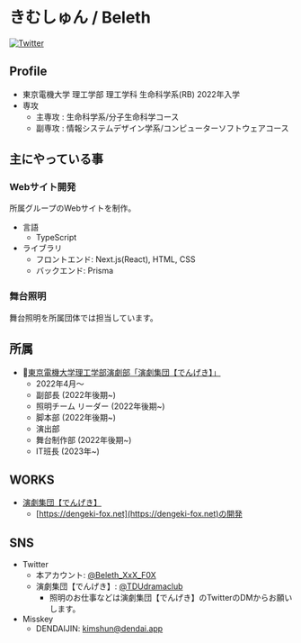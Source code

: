 # きむしゅん / Beleth

[![Twitter](https://img.shields.io/badge/TWITTER-@Beleth__XxX__F0X-1DA.svg?logo=twitter&style=for-the-badge&color=4800ff)](https://twitter.com/Beleth_XxX_F0X)

## Profile
- 東京電機大学 理工学部 理工学科 生命科学系(RB) 2022年入学
- 専攻
  - 主専攻 : 生命科学系/分子生命科学コース
  - 副専攻 : 情報システムデザイン学系/コンピューターソフトウェアコース

## 主にやっている事

### Webサイト開発
所属グループのWebサイトを制作。  

- 言語
  - TypeScript
- ライブラリ
  - フロントエンド: Next.js(React), HTML, CSS
  - バックエンド: Prisma

### 舞台照明
舞台照明を所属団体では担当しています。

## 所属
- 🏫[東京電機大学理工学部演劇部「演劇集団【でんげき】」](https://dengeki-fox.net/)
  - 2022年4月～
  - 副部長 (2022年後期~)
  - 照明チーム リーダー (2022年後期~)
  - 脚本部 (2022年後期~)
  - 演出部
  - 舞台制作部 (2022年後期~)
  - IT班長 (2023年~)

## WORKS
- [演劇集団【でんげき】](https://dengeki-fox)
  - [https://dengeki-fox.net](https://dengeki-fox.net)の開発

## SNS
- Twitter
  - 本アカウント: [@Beleth_XxX_F0X](https://twitter.com/Beleth_XxX_F0X)
  - 演劇集団【でんげき】: [@TDUdramaclub](https://twitter.com/TDUdramaclub)
    - 照明のお仕事などは演劇集団【でんげき】のTwitterのDMからお願いします。
- Misskey
  - DENDAIJIN: [kimshun@dendai.app](https://dendai.app/@kimshun)
